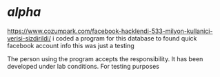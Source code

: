 # <em> alpha </em>
https://www.cozumpark.com/facebook-hacklendi-533-milyon-kullanici-verisi-sizdirildi/
i coded a program for this database to found quick facebook account info this was just a testing </br>

The person using the program accepts the responsibility. It has been developed under lab conditions. For testing purposes
